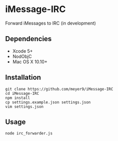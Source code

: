 # iMessage-IRC
Forward iMessages to IRC (in development)

## Dependencies
 - Xcode 5+
 - NodObjC
 - Mac OS X 10.10+

## Installation
```shell
git clone https://github.com/meyer9/iMessage-IRC
cd iMessage-IRC
npm install
cp settings.example.json settings.json
vim settings.json
```

## Usage
```shell
node irc_forwarder.js
```
